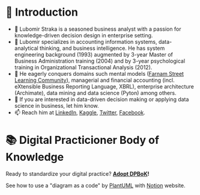 # 🧭 Introduction
- 👋 Lubomir Straka is a seasoned business analyst with a passion for knowledge-driven decision design in enterprise setting.
- 👀 Lubomir specializes in accounting information systems, data-analytical thinking, and business intelligence. He has system engineering background (1993) augmented 
by 3-year Master of Business Administration training (2004) and by 3-year psychological training in Organizational Transactional Analysis (2012).
- 🌱 He eagerly conquers domains such mental models ([Farnam Street Learning Community](https://lc.fs.blog/)), managerial and financial accounting
(incl. eXtensible Business Reporting Language, XBRL), enterprise architecture (Archimate), data mining and data science (Pyton) among others.
- 💞️ If you are interested in data-driven decision making or applying data science in business, let him know.
- 📫 Reach him at [LinkedIn](https://www.linkedin.com/in/lubomir-straka-7361031/), [Kaggle](https://www.kaggle.com/lubomrstraka), [Twitter](https://twitter.com/LubomirStraka),
[Facebook](https://www.facebook.com/lubomir.straka.7).

# 📚 Digital Practicioner Body of Knowledge
Ready to standardize your digital practice? **[Adopt DPBoK](https://zentao.notion.site/Adopt-DPBoK-9d546b87161c4af3ad56061c2a135e7c)!**

See how to use a "diagram as a code" by [PlantUML](https://plantuml.com/) with [Notion](https://www.notion.so) website.

<!---
lustraka/lustraka is a ✨ special ✨ repository because its `README.md` (this file) appears on your GitHub profile.
You can click the Preview link to take a look at your changes.
--->
